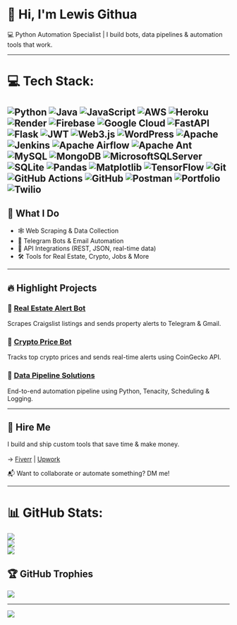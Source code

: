 # 👋 Hi, I'm Lewis Githua<br/>

💻 Python Automation Specialist | I build bots, data pipelines & automation tools that work.<br/>

---

# 💻 Tech Stack:
![Python](https://img.shields.io/badge/python-3670A0?style=for-the-badge&logo=python&logoColor=ffdd54) ![Java](https://img.shields.io/badge/java-%23ED8B00.svg?style=for-the-badge&logo=openjdk&logoColor=white) ![JavaScript](https://img.shields.io/badge/javascript-%23323330.svg?style=for-the-badge&logo=javascript&logoColor=%23F7DF1E) ![AWS](https://img.shields.io/badge/AWS-%23FF9900.svg?style=for-the-badge&logo=amazon-aws&logoColor=white) ![Heroku](https://img.shields.io/badge/heroku-%23430098.svg?style=for-the-badge&logo=heroku&logoColor=white) ![Render](https://img.shields.io/badge/Render-%46E3B7.svg?style=for-the-badge&logo=render&logoColor=white) ![Firebase](https://img.shields.io/badge/firebase-%23039BE5.svg?style=for-the-badge&logo=firebase) ![Google Cloud](https://img.shields.io/badge/GoogleCloud-%234285F4.svg?style=for-the-badge&logo=google-cloud&logoColor=white) ![FastAPI](https://img.shields.io/badge/FastAPI-005571?style=for-the-badge&logo=fastapi) ![Flask](https://img.shields.io/badge/flask-%23000.svg?style=for-the-badge&logo=flask&logoColor=white) ![JWT](https://img.shields.io/badge/JWT-black?style=for-the-badge&logo=JSON%20web%20tokens) ![Web3.js](https://img.shields.io/badge/web3.js-F16822?style=for-the-badge&logo=web3.js&logoColor=white) ![WordPress](https://img.shields.io/badge/WordPress-%23117AC9.svg?style=for-the-badge&logo=WordPress&logoColor=white) ![Apache](https://img.shields.io/badge/apache-%23D42029.svg?style=for-the-badge&logo=apache&logoColor=white) ![Jenkins](https://img.shields.io/badge/jenkins-%232C5263.svg?style=for-the-badge&logo=jenkins&logoColor=white) ![Apache Airflow](https://img.shields.io/badge/Apache%20Airflow-017CEE?style=for-the-badge&logo=Apache%20Airflow&logoColor=white) ![Apache Ant](https://img.shields.io/badge/Apache%20Ant-A81C7D?style=for-the-badge&logo=Apache%20Ant&logoColor=white) ![MySQL](https://img.shields.io/badge/mysql-4479A1.svg?style=for-the-badge&logo=mysql&logoColor=white) ![MongoDB](https://img.shields.io/badge/MongoDB-%234ea94b.svg?style=for-the-badge&logo=mongodb&logoColor=white) ![MicrosoftSQLServer](https://img.shields.io/badge/Microsoft%20SQL%20Server-CC2927?style=for-the-badge&logo=microsoft%20sql%20server&logoColor=white) ![SQLite](https://img.shields.io/badge/sqlite-%2307405e.svg?style=for-the-badge&logo=sqlite&logoColor=white) ![Pandas](https://img.shields.io/badge/pandas-%23150458.svg?style=for-the-badge&logo=pandas&logoColor=white) ![Matplotlib](https://img.shields.io/badge/Matplotlib-%23ffffff.svg?style=for-the-badge&logo=Matplotlib&logoColor=black) ![TensorFlow](https://img.shields.io/badge/TensorFlow-%23FF6F00.svg?style=for-the-badge&logo=TensorFlow&logoColor=white) ![Git](https://img.shields.io/badge/git-%23F05033.svg?style=for-the-badge&logo=git&logoColor=white) ![GitHub Actions](https://img.shields.io/badge/github%20actions-%232671E5.svg?style=for-the-badge&logo=githubactions&logoColor=white) ![GitHub](https://img.shields.io/badge/github-%23121011.svg?style=for-the-badge&logo=github&logoColor=white) ![Postman](https://img.shields.io/badge/Postman-FF6C37?style=for-the-badge&logo=postman&logoColor=white) ![Portfolio](https://img.shields.io/badge/Portfolio-%23000000.svg?style=for-the-badge&logo=firefox&logoColor=#FF7139) ![Twilio](https://img.shields.io/badge/Twilio-F22F46?style=for-the-badge&logo=Twilio&logoColor=white)
---
## 🚀 What I Do<br/>
- 🕸️ Web Scraping & Data Collection <br/> 
- 🤖 Telegram Bots & Email Automation <br/>
- 🔌 API Integrations (REST, JSON, real-time data)<br/>  
- 🛠️ Tools for Real Estate, Crypto, Jobs & More <br/>

---

## 🔥 Highlight Projects<br/>

### 📍 [Real Estate Alert Bot](https://github.com/Lewingtonnn/real-estate-scrapper) <br/> 
Scrapes Craigslist listings and sends property alerts to Telegram & Gmail.<br/>

### 📍 [Crypto Price Bot](https://github.com/Lewingtonnn/crypto-price-bot)<br/>  
Tracks top crypto prices and sends real-time alerts using CoinGecko API.

### 📍 [Data Pipeline Solutions](https://github.com/Lewingtonnn/Data-Pipline-Solutions)<br/>  
End-to-end automation pipeline using Python, Tenacity, Scheduling & Logging.<br/>

---

## 🛒 Hire Me
I build and ship custom tools that save time & make money.<br/>  
→ [Fiverr](https://www.fiverr.com/s/vv2XrQD) | [Upwork](https://www.upwork.com/freelancers/~017c8724343cc09b10)

📬 Want to collaborate or automate something? DM me!<br/>

---


# 📊 GitHub Stats:
![](https://github-readme-stats.vercel.app/api?username=Lewingtonnn&theme=codeSTACKr&hide_border=false&include_all_commits=false&count_private=false)<br/>
![](https://nirzak-streak-stats.vercel.app/?user=Lewingtonnn&theme=codeSTACKr&hide_border=false)<br/>
![](https://github-readme-stats.vercel.app/api/top-langs/?username=Lewingtonnn&theme=codeSTACKr&hide_border=false&include_all_commits=false&count_private=false&layout=compact)

## 🏆 GitHub Trophies
![](https://github-profile-trophy.vercel.app/?username=Lewingtonnn&theme=radical&no-frame=false&no-bg=true&margin-w=4)

---
[![](https://visitcount.itsvg.in/api?id=Lewingtonnn&icon=0&color=0)](https://visitcount.itsvg.in)

<!-- Proudly created with GPRM ( https://gprm.itsvg.in ) -->
